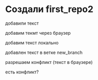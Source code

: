 ﻿# Создали first_repo2

добавили текст

добавим текмт через браузер

добавим текст локально

добавлен текст в ветке new_branch

разрешаем конфликт (текст в браузере)

есть конфликт?